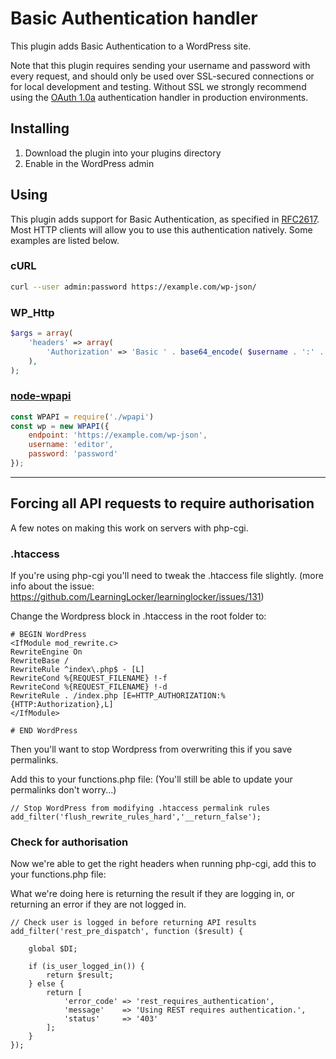 # Basic Authentication handler
This plugin adds Basic Authentication to a WordPress site.

Note that this plugin requires sending your username and password with every
request, and should only be used over SSL-secured connections or for local
development and testing. Without SSL we strongly recommend using the
[OAuth 1.0a][oauth] authentication handler in production environments.

## Installing
1. Download the plugin into your plugins directory
2. Enable in the WordPress admin

## Using
This plugin adds support for Basic Authentication, as specified in [RFC2617][].
Most HTTP clients will allow you to use this authentication natively. Some
examples are listed below.

### cURL

```sh
curl --user admin:password https://example.com/wp-json/
```

### WP_Http

```php
$args = array(
	'headers' => array(
		'Authorization' => 'Basic ' . base64_encode( $username . ':' . $password ),
	),
);
```

### [node-wpapi][]

```js
const WPAPI = require('./wpapi')
const wp = new WPAPI({
    endpoint: 'https://example.com/wp-json',
    username: 'editor',
    password: 'password'
});
```

[oauth]: https://github.com/WP-API/OAuth1
[RFC2617]: https://tools.ietf.org/html/rfc2617
[node-wpapi]: http://wp-api.org/node-wpapi/

--- 

## Forcing all API requests to require authorisation

A few notes on making this work on servers with php-cgi.

### .htaccess
If you're using php-cgi you'll need to tweak the .htaccess file slightly. (more info about the issue: https://github.com/LearningLocker/learninglocker/issues/131)

Change the Wordpress block in .htaccess in the root folder to: 

```
# BEGIN WordPress
<IfModule mod_rewrite.c>
RewriteEngine On
RewriteBase /
RewriteRule ^index\.php$ - [L]
RewriteCond %{REQUEST_FILENAME} !-f
RewriteCond %{REQUEST_FILENAME} !-d
RewriteRule . /index.php [E=HTTP_AUTHORIZATION:%{HTTP:Authorization},L]
</IfModule>

# END WordPress
```

Then you'll want to stop Wordpress from overwriting this if you save permalinks. 

Add this to your functions.php file: (You'll still be able to update your permalinks don't worry...)

```
// Stop WordPress from modifying .htaccess permalink rules
add_filter('flush_rewrite_rules_hard','__return_false');
```

### Check for authorisation

Now we're able to get the right headers when running php-cgi, add this to your functions.php file: 

What we're doing here is returning the result if they are logging in, or returning an error if they are not logged in. 

```
// Check user is logged in before returning API results
add_filter('rest_pre_dispatch', function ($result) {

    global $DI;

    if (is_user_logged_in()) {
        return $result;
    } else {
        return [
            'error_code' => 'rest_requires_authentication',
            'message'    => 'Using REST requires authentication.',
            'status'     => '403'
        ];
    }
});


```
